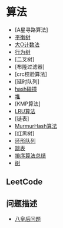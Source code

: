 

# 算法

- [A星寻路算法]
- [平衡树](balance_tree.md)
- [大O计数法](big_o_notation.md)
- [行为树](behavior_tree.md)
- [二叉树]
- [布隆过滤器]
- [crc校验算法]
- [延时队列]
- [hash碰撞](hash_collision.md)
- [堆](heap.md)
- [KMP算法]
- [LRU算法](lru.md)
- [链表]
- [MurmurHash算法](murmur_hash.md)
- [红黑树]
- [环形队列](ring_buffer.md)
- [跳表](skiplist.md)
- [排序算法总结](sort.md)
- [树](tree.md)



## LeetCode



## 问题描述

- [八皇后问题](eight_queen.md)

